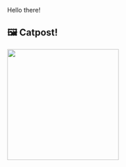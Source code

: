 Hello there!



## 🖼️ Catpost!

<sub>
    <img src="https://cdn2.thecatapi.com/images/MjAwNjg1Ng.gif" height="256">
</sub>

